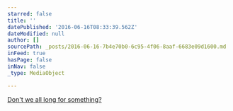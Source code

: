 ```yaml
---
starred: false
title: ''
datePublished: '2016-06-16T08:33:39.562Z'
dateModified: null
author: []
sourcePath: _posts/2016-06-16-7b4e70b0-6c95-4f06-8aaf-6683e09d1600.md
inFeed: true
hasPage: false
inNav: false
_type: MediaObject

---
```

[Don't we all long for something?][0]

[0]: https://www.instagram.com/p/BGtIOvKzTWT/?taken-by=igbyhanni "Don't we all long for something?"